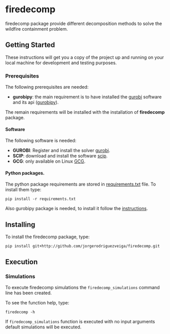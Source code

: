 # firedecomp

firedecomp package provide different decomposition methods to solve the wildfire containment problem.

## Getting Started

These instructions will get you a copy of the project up and running on your local machine for development and testing purposes.

### Prerequisites

The following prerequisites are needed:
+ **gurobipy**: the main requirement is to have installed the [gurobi](http://www.gurobi.com/registration/general-reg) software and its api ([gurobipy](http://www.gurobi.com/documentation/)).

The remain requirements will be installed with the installation of **firedecomp** package.

#### Software

The following software is needed:

+ **GUROBI**: Register and install the solver [gurobi](http://www.gurobi.com/registration/general-reg).
+ **SCIP**: download and install the software [scip](https://scip.zib.de/index.php#download).
+ **GCG**: only available on Linux [GCG](http://gcg.or.rwth-aachen.de/doc/INSTALL.html).

#### Python packages.

The python package requirements are stored in [requirements.txt](requirements.txt) file. To install them type:
```
pip install -r requirements.txt
```

Also gurobipy package is needed, to install it follow the [instructions](http://www.gurobi.com/documentation/7.5/quickstart_mac/the_gurobi_python_interfac.html).

## Installing

To install the firedecomp package, type:
```
pip install git+http://github.com/jorgerodriguezveiga/firedecomp.git
```

## Execution

### Simulations

To execute firedecomp simulations the ``firedecomp_simulations`` command line has been created.

To see the function help, type:
```
firedecomp -h
```

If ``firedecomp_simulations`` function is executed with no input arguments default simulations will be executed.

